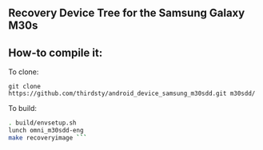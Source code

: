 ## Recovery Device Tree for the Samsung Galaxy M30s

## How-to compile it:
To clone:

```git clone https://github.com/thirdsty/android_device_samsung_m30sdd.git m30sdd/ ```

To build:

```sh
. build/envsetup.sh
lunch omni_m30sdd-eng
make recoveryimage ```
